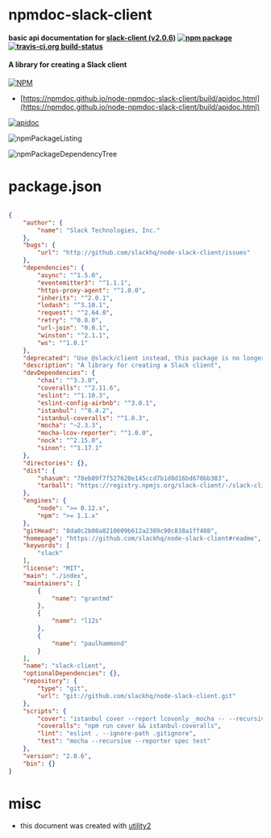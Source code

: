 # npmdoc-slack-client

#### basic api documentation for  [slack-client (v2.0.6)](https://github.com/slackhq/node-slack-client#readme)  [![npm package](https://img.shields.io/npm/v/npmdoc-slack-client.svg?style=flat-square)](https://www.npmjs.org/package/npmdoc-slack-client) [![travis-ci.org build-status](https://api.travis-ci.org/npmdoc/node-npmdoc-slack-client.svg)](https://travis-ci.org/npmdoc/node-npmdoc-slack-client)

#### A library for creating a Slack client

[![NPM](https://nodei.co/npm/slack-client.png?downloads=true&downloadRank=true&stars=true)](https://www.npmjs.com/package/slack-client)

- [https://npmdoc.github.io/node-npmdoc-slack-client/build/apidoc.html](https://npmdoc.github.io/node-npmdoc-slack-client/build/apidoc.html)

[![apidoc](https://npmdoc.github.io/node-npmdoc-slack-client/build/screenCapture.buildCi.browser.%252Ftmp%252Fbuild%252Fapidoc.html.png)](https://npmdoc.github.io/node-npmdoc-slack-client/build/apidoc.html)

![npmPackageListing](https://npmdoc.github.io/node-npmdoc-slack-client/build/screenCapture.npmPackageListing.svg)

![npmPackageDependencyTree](https://npmdoc.github.io/node-npmdoc-slack-client/build/screenCapture.npmPackageDependencyTree.svg)



# package.json

```json

{
    "author": {
        "name": "Slack Technologies, Inc."
    },
    "bugs": {
        "url": "http://github.com/slackhq/node-slack-client/issues"
    },
    "dependencies": {
        "async": "^1.5.0",
        "eventemitter3": "^1.1.1",
        "https-proxy-agent": "^1.0.0",
        "inherits": "^2.0.1",
        "lodash": "^3.10.1",
        "request": "^2.64.0",
        "retry": "^0.8.0",
        "url-join": "0.0.1",
        "winston": "^2.1.1",
        "ws": "^1.0.1"
    },
    "deprecated": "Use @slack/client instead, this package is no longer maintained",
    "description": "A library for creating a Slack client",
    "devDependencies": {
        "chai": "^3.3.0",
        "coveralls": "^2.11.6",
        "eslint": "^1.10.3",
        "eslint-config-airbnb": "^3.0.1",
        "istanbul": "^0.4.2",
        "istanbul-coveralls": "^1.0.3",
        "mocha": "~2.3.3",
        "mocha-lcov-reporter": "^1.0.0",
        "nock": "^2.15.0",
        "sinon": "^1.17.1"
    },
    "directories": {},
    "dist": {
        "shasum": "78eb89f7f527620e145ccd7b1d8d16bd670bb383",
        "tarball": "https://registry.npmjs.org/slack-client/-/slack-client-2.0.6.tgz"
    },
    "engines": {
        "node": ">= 0.12.x",
        "npm": ">= 1.1.x"
    },
    "gitHead": "8da0c2b08a8210609b612a2389c90c838a1ff408",
    "homepage": "https://github.com/slackhq/node-slack-client#readme",
    "keywords": [
        "slack"
    ],
    "license": "MIT",
    "main": "./index",
    "maintainers": [
        {
            "name": "grantmd"
        },
        {
            "name": "l12s"
        },
        {
            "name": "paulhammond"
        }
    ],
    "name": "slack-client",
    "optionalDependencies": {},
    "repository": {
        "type": "git",
        "url": "git://github.com/slackhq/node-slack-client.git"
    },
    "scripts": {
        "cover": "istanbul cover --report lcovonly _mocha -- --recursive",
        "coveralls": "npm run cover && istanbul-coveralls",
        "lint": "eslint . --ignore-path .gitignore",
        "test": "mocha --recursive --reporter spec test"
    },
    "version": "2.0.6",
    "bin": {}
}
```



# misc
- this document was created with [utility2](https://github.com/kaizhu256/node-utility2)

